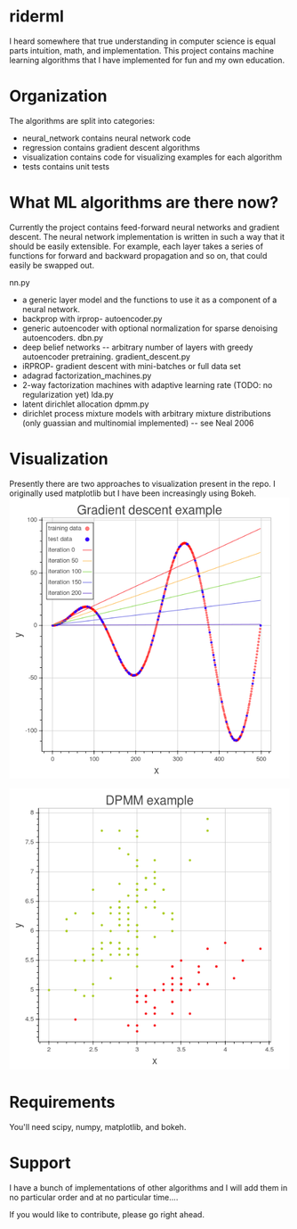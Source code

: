 # riderml
I heard somewhere that true understanding in computer science is equal parts intuition, math, and implementation.  This project contains machine learning algorithms that I have implemented for fun and my own education.

# Organization
The algorithms are split into categories:
 - neural_network contains neural network code
 - regression contains gradient descent algorithms
 - visualization contains code for visualizing examples for each algorithm
 - tests contains unit tests

# What ML algorithms are there now?
Currently the project contains feed-forward neural networks and gradient descent.  The neural network implementation is written in such a way that it should be easily extensible.  For example, each layer takes a series of functions for forward and backward propagation and so on, that could easily be swapped out.

nn.py
 - a generic layer model and the functions to use it as a component of a neural network.
 - backprop with irprop-
autoencoder.py
 - generic autoencoder with optional normalization for sparse denoising autoencoders.
dbn.py
 - deep belief networks -- arbitrary number of layers with greedy autoencoder pretraining.
gradient_descent.py
 - iRPROP- gradient descent with mini-batches or full data set
 - adagrad
factorization_machines.py
 - 2-way factorization machines with adaptive learning rate (TODO: no regularization yet)
lda.py
 - latent dirichlet allocation
dpmm.py
 - dirichlet process mixture models with arbitrary mixture distributions (only guassian and multinomial implemented) -- see Neal 2006

# Visualization
Presently there are two approaches to visualization present in the repo. I originally used matplotlib but I have been increasingly using Bokeh.
![SGD](images/gradient_descent.png)

![SGD](images/dpmm.png)

# Requirements
You'll need scipy, numpy, matplotlib, and bokeh.

# Support
I have a bunch of implementations of other algorithms and I will add them in no particular order and at no particular time....

If you would like to contribute, please go right ahead.
